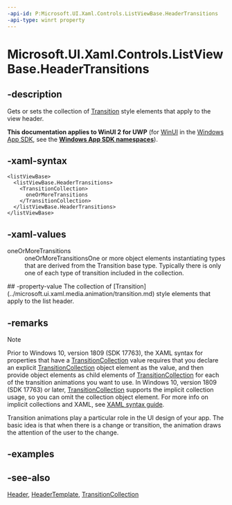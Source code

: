 ```yaml
---
-api-id: P:Microsoft.UI.Xaml.Controls.ListViewBase.HeaderTransitions
-api-type: winrt property
---
```


<!-- Property syntax
public Windows.UI.Xaml.Media.Animation.TransitionCollection HeaderTransitions { get;  set; }
-->

# Microsoft.UI.Xaml.Controls.ListViewBase.HeaderTransitions

## -description
Gets or sets the collection of [Transition](../microsoft.ui.xaml.media.animation/transition.md) style elements that apply to the view header.

**This documentation applies to WinUI 2 for UWP** (for [WinUI](/windows/apps/winui/winui3/) in the [Windows App SDK](/windows/apps/windows-app-sdk/), see the **[Windows App SDK namespaces](/windows/windows-app-sdk/api/winrt/)**).

## -xaml-syntax
```xaml
<listViewBase>
  <listViewBase.HeaderTransitions>
    <TransitionCollection>
      oneOrMoreTransitions
    </TransitionCollection>
  </listViewBase.HeaderTransitions>
</listViewBase>
```


## -xaml-values
<dl><dt>oneOrMoreTransitions</dt><dd>oneOrMoreTransitionsOne or more object elements instantiating types that are derived from the Transition base type. Typically there is only one of each type of transition included in the collection.</dd>
</dl>
## -property-value
The collection of [Transition](../microsoft.ui.xaml.media.animation/transition.md) style elements that apply to the list header.

## -remarks

> [!NOTE]
> Prior to Windows 10, version 1809 (SDK 17763), the XAML syntax for properties that have a [TransitionCollection](../microsoft.ui.xaml.media.animation/transitioncollection.md) value requires that you declare an explicit [TransitionCollection](../microsoft.ui.xaml.media.animation/transitioncollection.md) object element as the value, and then provide object elements as child elements of [TransitionCollection](../microsoft.ui.xaml.media.animation/transitioncollection.md) for each of the transition animations you want to use. In Windows 10, version 1809 (SDK 17763) or later, [TransitionCollection](../microsoft.ui.xaml.media.animation/transitioncollection.md) supports the implicit collection usage, so you can omit the collection object element. For more info on implicit collections and XAML, see [XAML syntax guide](/windows/uwp/xaml-platform/xaml-syntax-guide).

Transition animations play a particular role in the UI design of your app. The basic idea is that when there is a change or transition, the animation draws the attention of the user to the change.
<!-- For more info, see  Transition animations and theme animations.-->

## -examples

## -see-also
[Header](listviewbase_header.md), [HeaderTemplate](listviewbase_headertemplate.md), [TransitionCollection](../microsoft.ui.xaml.media.animation/transitioncollection.md)
